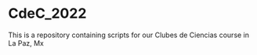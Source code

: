 # CdeC_2022
This is a repository containing scripts for our Clubes de Ciencias course in La Paz, Mx
